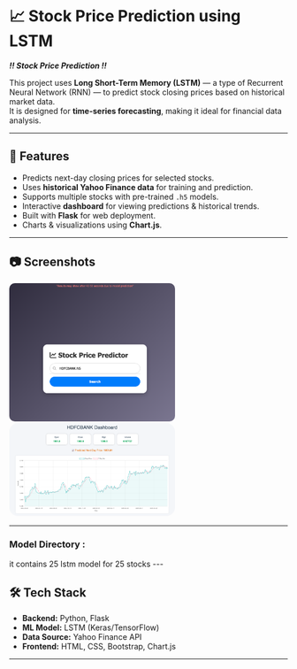 # 📈 Stock Price Prediction using LSTM

***!! Stock Price Prediction !!***

This project uses **Long Short-Term Memory (LSTM)** — a type of Recurrent Neural Network (RNN) — to predict stock closing prices based on historical market data.  
It is designed for **time-series forecasting**, making it ideal for financial data analysis.

---

## 🚀 Features
- Predicts next-day closing prices for selected stocks.
- Uses **historical Yahoo Finance data** for training and prediction.
- Supports multiple stocks with pre-trained `.h5` models.
- Interactive **dashboard** for viewing predictions & historical trends.
- Built with **Flask** for web deployment.
- Charts & visualizations using **Chart.js**.

---

## 📷 Screenshots

<img src="image/search.png" alt="Search Page" width="300" style="border-radius:10px;"/>
<img src="image/dashboard.png" alt="Dashboard" width="300" style="border-radius:16px;"/>

---
<h3>Model Directory : </h3>
it contains 25 lstm model for 25 stocks
---

## 🛠 Tech Stack
- **Backend:** Python, Flask
- **ML Model:** LSTM (Keras/TensorFlow)
- **Data Source:** Yahoo Finance API
- **Frontend:** HTML, CSS, Bootstrap, Chart.js

---
